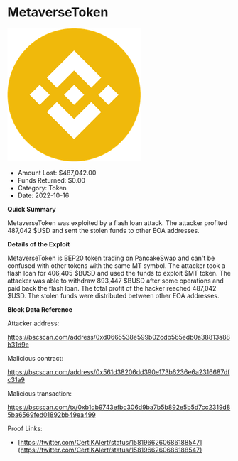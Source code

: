 # MetaverseToken
![MetaverseToken](/rektimages/MetaverseToken.png)
- Amount Lost: $487,042.00
- Funds Returned: $0.00
- Category: Token
- Date: 2022-10-16

**Quick Summary**

MetaverseToken was exploited by a flash loan attack. The attacker profited 487,042 $USD and sent the stolen funds to other EOA addresses.

  


 **Details of the Exploit**

MetaverseToken is BEP20 token trading on PancakeSwap and can't be confused with other tokens with the same MT symbol. The attacker took a flash loan for 406,405 $BUSD and used the funds to exploit $MT token. The attacker was able to withdraw 893,447 $BUSD after some operations and paid back the flash loan. The total profit of the hacker reached 487,042 $USD. The stolen funds were distributed between other EOA addresses.

  


 **Block Data Reference**

Attacker address:

https://bscscan.com/address/0xd0665538e599b02cdb565edb0a38813a88b31d9e

  


Malicious contract:

https://bscscan.com/address/0x561d38206dd390e173b6236e6a2316687dfc31a9

  


Malicious transaction:

https://bscscan.com/tx/0xb1db9743efbc306d9ba7b5b892e5b5d7cc2319d85ba6569fed01892bb49ea499


Proof Links:
- [https://twitter.com/CertiKAlert/status/1581966260686188547](https://twitter.com/CertiKAlert/status/1581966260686188547)


